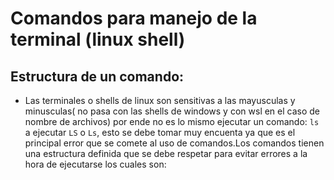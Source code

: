 # Comandos para manejo de la terminal (linux shell)

## Estructura de un comando:

- Las terminales o shells de linux son sensitivas a las mayusculas y minusculas( no pasa con las shells de windows y con wsl en el caso de nombre de archivos)
por ende no es lo mismo ejecutar un comando: ```ls``` a ejecutar ```LS``` o ```Ls```, esto se debe tomar muy encuenta ya que es el principal error que se comete al uso de comandos.Los comandos tienen una estructura definida que se debe respetar para evitar errores a la hora de ejecutarse los cuales son:
  
